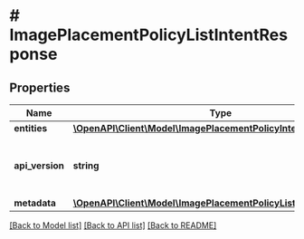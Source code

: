 # # ImagePlacementPolicyListIntentResponse

## Properties

Name | Type | Description | Notes
------------ | ------------- | ------------- | -------------
**entities** | [**\OpenAPI\Client\Model\ImagePlacementPolicyIntentResource[]**](ImagePlacementPolicyIntentResource.md) |  | [optional]
**api_version** | **string** | API Version of the Nutanix v3 API framework. | [default to '3.1.0']
**metadata** | [**\OpenAPI\Client\Model\ImagePlacementPolicyListMetadataOutput**](ImagePlacementPolicyListMetadataOutput.md) |  |

[[Back to Model list]](../../README.md#models) [[Back to API list]](../../README.md#endpoints) [[Back to README]](../../README.md)
